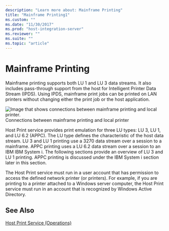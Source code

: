 ```yaml
---
description: "Learn more about: Mainframe Printing"
title: "Mainframe Printing1"
ms.custom: ""
ms.date: "11/30/2017"
ms.prod: "host-integration-server"
ms.reviewer: ""
ms.suite: ""
ms.topic: "article"
---
```

# Mainframe Printing
Mainframe printing supports both LU 1 and LU 3 data streams. It also includes pass-through support from the host for Intelligent Printer Data Stream (IPDS). Using IPDS, mainframe print jobs can be printed on LAN printers without changing either the print job or the host application.  
  
 ![Image that shows connections between mainframe printing and local printer.](../core/media/prn01.gif "prn01")  
Connections between mainframe printing and local printer  
  
 Host Print service provides print emulation for three LU types: LU 3, LU 1, and LU 6.2 (APPC). The LU type defines the characteristic of the host data stream. LU 3 and LU 1 printing use a 3270 data stream over a session to a mainframe. APPC printing uses a LU 6.2 data stream over a session to an IBM IBM System i. The following sections provide an overview of LU 3 and LU 1 printing. APPC printing is discussed under the IBM System i section later in this section.  
  
 The Host Print service must run in a user account that has permission to access the defined network printer (or printers). For example, if you are printing to a printer attached to a Windows server computer, the Host Print service must run in an account that is recognized by Windows Active Directory.  
  
## See Also  
 [Host Print Service (Operations)](../core/host-print-service-operations-2.md)
